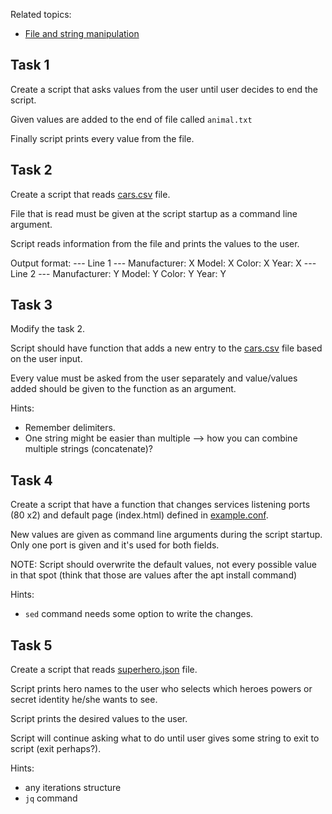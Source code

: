 Related topics: 

- [File and string manipulation](https://ttc2060.pages.labranet.jamk.fi/Shell/10.-Files/)


## Task 1
Create a script that asks values from the user until user decides to end the script.  

Given values are added to the end of file called `animal.txt` 

Finally script prints every value from the file.  


## Task 2
Create a script that reads [cars.csv](./cars.csv) file.

File that is read must be given at the script startup as a command line argument.

Script reads information from the file and prints the values to the user.

Output format:
--- Line 1 ---
Manufacturer: X
Model: X
Color: X
Year: X
--- Line 2 ---
Manufacturer: Y
Model: Y
Color: Y
Year: Y


## Task 3
Modify the task 2.

Script should have function that adds a new entry to the [cars.csv](./cars.csv) file based on the user input.

Every value must be asked from the user separately and value/values added should be given to the function as an argument.

Hints:
- Remember delimiters.
- One string might be easier than multiple --> how you can combine multiple strings (concatenate)?


## Task 4
Create a script that have a function that changes services listening ports (80 x2) and default page (index.html) defined in [example.conf](./example.conf).

New values are given as command line arguments during the script startup. Only one port is given and it's used for both fields.

NOTE: Script should overwrite the default values, not every possible value in that spot (think that those are values after the apt install command)

Hints:
- `sed` command needs some option to write the changes.


## Task 5
Create a script that reads [superhero.json](./superhero.json) file.

Script prints hero names to the user who selects which heroes powers or secret identity he/she wants to see.

Script prints the desired values to the user.

Script will continue asking what to do until user gives some string to exit to script (exit perhaps?).

Hints:
- any iterations structure
- `jq` command